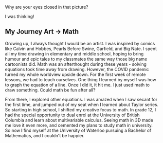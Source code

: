 Why are your eyes closed in that picture?

I was thinking!

## My Journey Art -> Math

Growing up, I always thought I would be an artist. I was inspired by comics like Calvin and Hobbes, Pearls Before Swine, Garfield, and Big Nate. I spent all my time drawing in elementary and middle school, hoping to bring humour and epic tales to my classmates the same way those big name cartoonists did. Math was an afterthought during these years - solving equations took time away from drawing. However, the COVID pandemic turned my whole worldview upside down. For the first week of remote lessons, we had to teach ourselves. One thing I learned by myself was how to graph the equation of a line. Once I did it, it hit me. I just used math to draw something. Could math be fun after all?

From there, I explored other equations. I was amazed when I saw secant for the first time, and jumped out of my seat when I learned about Taylor series. So starting in high school, I shifted my creative focus to math. In grade 12, I had the special opportunity to dual enrol at the University of British Columbia and learn about multivariable calculus. Seeing math in 3D made me love it even more, and cemented my plans to study math in university. So now I find myself at the University of Waterloo pursuing a Bachelor of Mathematics, and I couldn't be happier.
